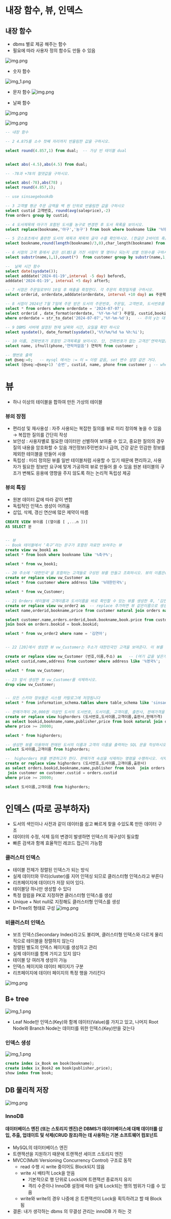 # 내장 함수, 뷰, 인덱스

## 내장 함수
- dbms 별로 제공 해주는 함수
- 필요에 따라 사용자 정의 함수도 만들 수 있음

![img.png](../picture/db10001.png)


- 숫자 함수

![img_1.png](../picture/db10002.png)


- 문자 함수
![img.png](../picture/db10003.png)

- 날짜 함수

![img.png](../picture/database10004.png)

![img.png](../picture/db10005.png)


```sql
-- 내장 함수

-- 2 4.875를 소수 첫째 자리까지 반올림한 값을 구하시오.

select round(4.857,1) from dual;  -- 가상 빈 테이블 dual


select abs(-4.5),abs(4.5) from dual;

-- -78과 +78의 절댓값을 구하시오.

select abs(-78),abs(78) ;
select round(4.857,1);

-- use sinsaegebookdb

-- 3 고객별 평균 주문 금액을 백 원 단위로 반올림한 값을 구하시오
select custid 고객번호, round(avg(saleprice),-2)
from orders group by custid;

-- 4 도서제목에 야구가 포함된 도서를 농구로 변경한 후 도서 목록을 보이시오.
select replace(bookname,'야구','농구') from book where bookname like '%야구%';

-- 5 굿스포츠에서 출판한 도서의 제목과 제목의 글자 수를 확인하시오. (한글은 2바이트 혹은 UNICODE 경우는 3바이트를 차지함)
select bookname,round(length(bookname)/3,0),char_length(bookname) from book where publisher = '굿스포츠';

-- 6 서점의 고객 중에서 같은 성(姓)을 가진 사람이 몇 명이나 되는지 성별 인원수를 구하시오
select substr(name,1,1),count(*)  from customer group by substr(name,1,1);

--  날짜 시간 함수
select date(sysdate());
select adddate('2024-01-19',interval -5 day) before5,
adddate('2024-01-19', interval +5 day) after5;

-- 7 서점은 주문일로부터 10일 후 매출을 확정한다. 각 주문의 확정일자를 구하시오.
select orderid, orderdate,adddate(orderdate, interval +10 day) as 주문확정일자 from orders;

-- 8 서점이 2024년 7월 7일에 주문 받은 도서의 주문번호, 주문일, 고객번호, 도서번호를 모두보이시오. 단, 주문일은 '%Y-%m-%d' 형태로 표시한다.
select * from orders where orderdate = '2024-07-07';
select orderid , date_format(orderdate, '%Y-%m-%d') 주문일, custid,bookid from orders
where orderdate = str_to_date('2024-07-07','%Y-%m-%d');   -- 주의 y는 대문자로 해야한다.

-- 9 DBMS 서버에 설정된 현재 날짜와 시간, 요일을 확인 하시오
select sysdate(), date_format(sysdate(),'%Y/%m/%d %a %h:%i');

-- 10 이름, 전화번호가 포함된 고객목록을 보이시오. 단, 전화번호가 없는 고객은‘연락처없음’으로 표시한다.
select name, ifnull(phone,'연락처없음') 연락처 from customer ;

-- 행번호 출력
set @seq:=0;   -- mysql 에서는 := 이 = 이랑 같음, set 변수 설정 같은 거다.
select (@seq:=@seq+1) '순번', custid, name, phone from customer ; -- where @seq<2;


```


# 뷰
-  하나 이상의 테이블을 합하여 만든 가상의 테이블

### 뷰의 장점
- 편리성 및 재사용성 : 자주 사용되는 복잡한 질의를 뷰로 미리 정의해 놓을 수 있음→ 복잡한 질의를 간단히 작성
- 보안성 : 사용자별로 필요한 데이터만 선별하여 보여줄 수 있고, 중요한 질의의 경우 질의 내용을 암호화할 수 있음 개인정보(주민번호)나 급여, 건강 같은 민감한 정보를 제외한 테이블을 만들어 사용
- 독립성 : 미리 정의된 뷰를 일반 테이블처럼 사용할 수 있기 때문에 편리하고, 사용자가 필요한 정보만 요구에 맞게 가공하여 뷰로 만들어 쓸 수 있음 원본 테이블의 구조가 변해도 응용에 영향을 주지 않도록 하는 논리적 독립성 제공

### 뷰의 특징
- 원본 데이터 값에 따라 같이 변함
- 독립적인 인덱스 생성이 어려움
- 삽입, 삭제, 갱신 연산에 많은 제약이 따름

  

```sql
CREATE VIEW 뷰이름 [(열이름 [ ,...n ])]
AS SELECT 문


-- 뷰
-- Book 테이블에서 ‘축구’라는 문구가 포함된 자료만 보여주는 뷰
create view vw_book1 as 
select * from book where bookname like '%축구%';

select * from vw_book1;

-- 20 주소에 '대한민국'을 포함하는 고객들로 구성된 뷰를 만들고 조회하시오. 뷰의 이름은vw_Customer로 설정하시오
create or replace view vw_Customer as
select * from customer where address like '%대한민국%';

select * from vw_Customer;

-- 21 Orders 테이블에 고객이름과 도서이름을 바로 확인할 수 있는 뷰를 생성한 후, ‘김연아’ 고객이 구입한 도서의 주문번호, 도서이름, 주문액을 보이시오.
create or replace view vw_order2 as  -- replace 추가하면 뷰 같은이름으로 생성 및 수정할때 오류 발생안함
select name,orderid,bookname,price from customer natural join orders natural join book;

select customer.name,orders.orderid,book.bookname,book.price from customer join orders on customer.custid=orders.custid 
join book on orders.bookid = book.bookid;

select * from vw_order2 where name = '김연아';


-- 22 [20]에서 생성한 뷰 vw_Customer는 주소가 대한민국인 고객을 보여준다. 이 뷰를 영국을주소로 가진 고객으로 변경하시오. phone 속성은 필요 없으므로 포함시키지 마시오.

create or replace view vw_Customer (번호,이름,주소) as   -- (여기 값을 넣은게 출력때 별명으로 들어감)
select custid,name,address from customer where address like '%영국%';

select * from vw_Customer;

-- 23 앞서 생성한 뷰 vw_Customer를 삭제하시오.
drop view vw_Customer;


-- 모든 스키마 정보들은 시스템 카탈로그에 저장됩니다
select * from information_schema.tables where table_schema like 'sinsaegebookdb';

-- 판매가격이 20,000원 이상인 도서의 도서번호, 도서이름, 고객이름, 출판사, 판매가격을 보여주는 highorders 뷰를 생성하시오.
create or replace view highorders (도서번호,도서이름,고객이름,출판사,판매가격) 
as select bookid,bookname,name,publisher,price from book natural join orders natural join customer
where price >= 20000;

select * from highorders;

-- 생성한 뷰를 이용하여 판매된 도서의 이름과 고객의 이름을 출력하는 SQL 문을 작성하시오
select 도서이름,고객이름 from highorders;

--  highorders 뷰를 변경하고자 한다. 판매가격 속성을 삭제하는 명령을 수행하시오. 삭제 후 (2)번 SQL 문을 다시 수행하시오
create or replace view highorders (도서번호,도서이름,고객이름,출판사) 
as select orders.bookid,bookname,name,publisher from book  join orders on book.bookid = orders.bookid
 join customer on customer.custid = orders.custid
where price >= 20000;

select 도서이름,고객이름 from highorders;

```


# 인덱스 (따로 공부하자)

- 도서의 색인이나 사전과 같이 데이터를 쉽고 빠르게 찾을 수있도록 만든 데이터 구조
- 데이터의 수정, 삭제 등의 변경이 발생하면 인덱스의 재구성이 필요함
- 빠른 검색과 함께 효율적인 레코드 접근이 가능함

### 클러스터 인덱스
- 테이블 전체가 정렬된 인덱스가 되는 방식
- 실제 데이터와 무리(cluster)를 지어 인덱싱 되므로 클러스터형 인덱스라고 부른다
- 리프페이지에 데이터가 저장 되어 있다.
-  테이블당 하나만 생성할 수 있다
- 특정 컬럼을 PK로 지정하면 클러스터형 인덱스를 생성
- Unique + Not null로 지정해도 클러스터형 인덱스를 생성
-  B+Tree의 형태로 구성
![img.png](../picture/db100002.png)

### 비클러스터 인덱스
- 보조 인덱스(Secondary Index)라고도 불리며, 클러스터형 인덱스와 다르게 물리적으로 테이블을 정렬하지 않는다
- 정렬된 별도의 인덱스 페이지를 생성하고 관리
-  실제 데이터를 함께 가지고 있지 않다
- 테이블 당 여러개 생성이 가능
- 인덱스 페이지와 데이터 페이지가 구분
- 리프페이지에 데이터 페이지의 특정 행을 가리킨다

![img.png](../picture/db1000003.png)

## B+ tree
![img_1.png](../picture/db100006.png)
- Leaf Node만 인덱스(Key)와 함께 데이터(Value)를 가지고 있고, 나머지 Root Node와 Branch Node는 데이터를 위한 인덱스(Key)만을 갖는다


### 인덱스 생성
![img_1.png](../picture/db10007.png)

```sql
create index ix_Book on book(bookname);
create index ix_Book2 on book(publisher,price);
show index from book;
```
## DB 물리적 저장
![img.png](../picture/db100001.png)

### InnoDB
#### 데이터베이스 엔진 (또는 스토리지 엔진)은 DBMS가 데이터베이스에 대해 데이터를 삽입, 추출, 업데이트 및 삭제(CRUD 참조)하는 데 사용하는 기본 소프트웨어 컴포넌트
- MySQL의 데이터베이스 엔진
- 트랜잭션을 지원하기 때문에 트랜잭션 세이프 스토리지 엔진
- MVCC(Multi Versioning Concurrency Control) 구조로 동작
  - read 수행 시 write 중이어도 Block되지 않음
  - write 시 배타적 Lock을 얻음
    - 기본적으로 행 단위로 Lock되며 트랜잭션 종료까지 유지
    - 격리 수준이나 InnoDB 설정에 따라 실제 Lock되는 행의 범위가 다를 수 있음
  - write와 write의 경우 나중에 온 트랜잭션이 Lock을 획득하려고 할 때 Block 됨
- 결론: 내가 생각하는 dbms 의 무결성 관리는 innoDB 가 하는 것









